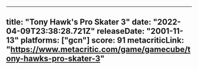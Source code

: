 
---
title: "Tony Hawk's Pro Skater 3"
date: "2022-04-09T23:38:28.721Z"
releaseDate: "2001-11-13"
platforms: ["gcn"]
score: 91
metacriticLink: "https://www.metacritic.com/game/gamecube/tony-hawks-pro-skater-3"
---
